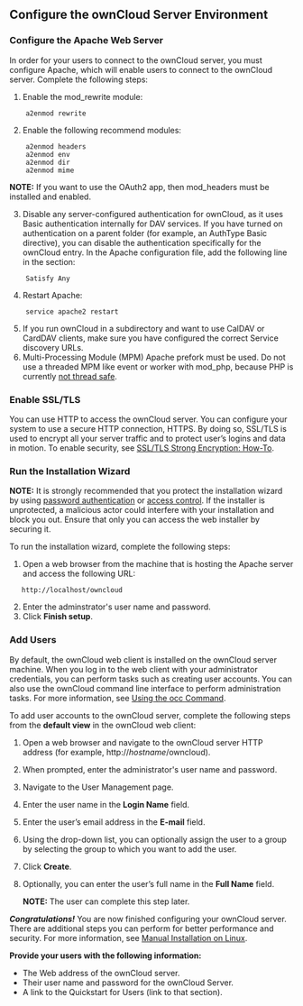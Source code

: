 ## Configure the ownCloud Server Environment
### Configure the Apache Web Server
In order for your users to connect to the ownCloud server, you must configure Apache, which will enable users to connect to the ownCloud server. Complete the following steps:
1. Enable the mod_rewrite module:
```
    a2enmod rewrite
```
2. Enable the following recommend modules:
```
    a2enmod headers
    a2enmod env
    a2enmod dir
    a2enmod mime
```
   **NOTE:** If you want to use the OAuth2 app, then mod_headers must be installed and enabled.
   
3. Disable any server-configured authentication for ownCloud, as it uses Basic authentication internally for DAV services. If you have turned on authentication on a parent folder (for example, an AuthType Basic directive), you can disable the authentication specifically for the ownCloud entry. In the Apache configuration file, add the following line in the section:
```
    Satisfy Any
```
4. Restart Apache:
```
    service apache2 restart
```
5. If you run ownCloud in a subdirectory and want to use CalDAV or CardDAV clients, make sure you have configured the correct Service discovery URLs.
6. Multi-Processing Module (MPM) Apache prefork must be used. Do not use a threaded MPM like event or worker with mod_php, because PHP is currently [not thread safe](https://secure.php.net/manual/en/install.unix.apache2.php).

### Enable SSL/TLS 
You can use HTTP to access the ownCloud server. You can configure your system to use a secure HTTP connection, HTTPS. By doing so, SSL/TLS is used to encrypt all your server traffic and to protect user’s logins and data in motion. To enable security, see [SSL/TLS Strong Encryption: How-To](https://httpd.apache.org/docs/2.4/ssl/ssl_howto.html).

### Run the Installation Wizard
**NOTE:** It is strongly recommended that you protect the installation wizard by using [password authentication](https://cwiki.apache.org/confluence/display/httpd/PasswordBasicAuth) or [access control](https://httpd.apache.org/docs/2.4/howto/access.html). If the installer is unprotected, a malicious actor could interfere with your installation and block you out. Ensure that only you can access the web installer by securing it.

To run the installation wizard, complete the following steps:
1. Open a web browser from the machine that is hosting the Apache server and access the following URL:
```
   http://localhost/owncloud
```
2. Enter the adminstrator's user name and password.
3. Click **Finish setup**.

### Add Users
By default, the ownCloud web client is installed on the ownCloud server machine. When you log in to the web client with your administrator credentials, you can perform tasks such as creating user accounts. You can also use the ownCloud command line interface to perform administration tasks. For more information, see [Using the occ Command](https://doc.owncloud.com/server/10.2/admin_manual/configuration/server/occ_command.html).

To add user accounts to the ownCloud server, complete the following steps from the **default view** in the ownCloud web client:
1. Open a web browser and navigate to the ownCloud server HTTP address (for example, http://*hostname*/owncloud).
2. When prompted, enter the administrator's user name and password.
3. Navigate to the User Management page.
4. Enter the user name in the **Login Name** field.
5. Enter the user’s email address in the **E-mail** field.
6. Using the drop-down list, you can optionally assign the user to a group by selecting the group to which you want to add the user.
7. Click **Create**.
8. Optionally, you can enter the user’s full name in the **Full Name** field. 
   
   **NOTE:** The user can complete this step later. 

***Congratulations!*** You are now finished configuring your ownCloud server. There are additional steps you can perform for better performance and security. For more information, see [Manual Installation on Linux](https://doc.owncloud.org/server/10.2/admin_manual/installation/manual_installation.html). 

**Provide your users with the following information:**
* The Web address of the ownCloud server.
* Their user name and password for the ownCloud Server.
* A link to the Quickstart for Users (link to that section). 
